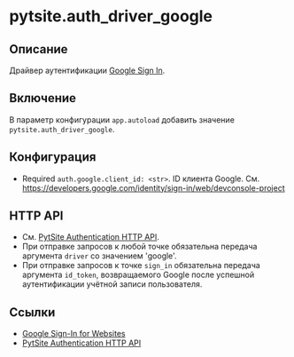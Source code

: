 # pytsite.auth_driver_google

## Описание
Драйвер аутентификации [Google Sign In](https://developers.google.com/identity/sign-in/web/).

## Включение
В параметр конфигурации `app.autoload` добавить значение `pytsite.auth_driver_google`.

## Конфигурация
* Required `auth.google.client_id: <str>`. ID клиента Google. 
  См. https://developers.google.com/identity/sign-in/web/devconsole-project

## HTTP API
* См. [PytSite Authentication HTTP API](../../../auth/doc/ru/http_api.md).
* При отправке запросов к любой точке обязательна передача аргумента `driver` со значением 'google'.
* При отправке запросов к точке `sign_in` обязательна передача аргумента `id_token`, возвращаемого Google после 
  успешной аутентификации учётной записи пользователя. 

## Ссылки
* [Google Sign-In for Websites](https://developers.google.com/identity/sign-in/web/)
* [PytSite Authentication HTTP API](../../../auth/doc/ru/http_api.md)
